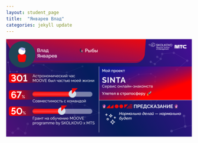 ```yaml
---
layout: student_page
title:  "Январев Влад"
categories: jekyll update
---
```

<img class="img-fluid" src="/img/posts/Январев Влад.png" alt="moove-2">
